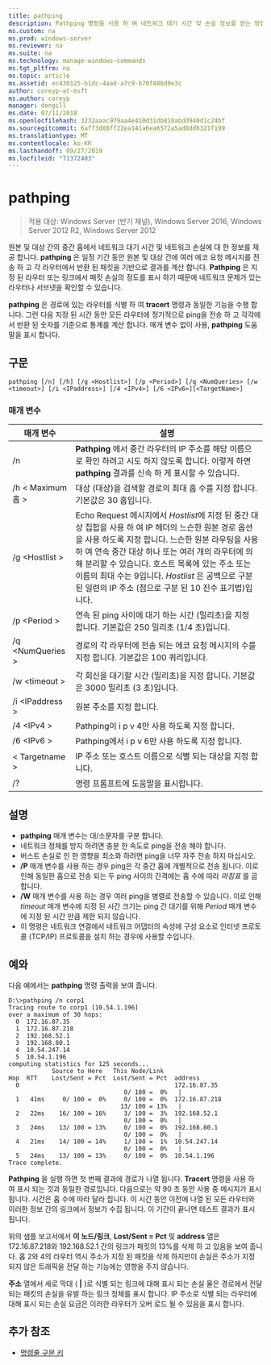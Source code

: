 ```yaml
---
title: pathping
description: Pathping 명령을 사용 하 여 네트워크 대기 시간 및 손실 정보를 얻는 방법에 대해 알아봅니다.
ms.custom: na
ms.prod: windows-server
ms.reviewer: na
ms.suite: na
ms.technology: manage-windows-commands
ms.tgt_pltfrm: na
ms.topic: article
ms.assetid: ec430125-b1dc-4aad-a7c9-b70f486d9e3c
author: coreyp-at-msft
ms.author: coreyp
manager: dongill
ms.date: 07/11/2018
ms.openlocfilehash: 3232aaac979aa4e410d31db810abdd940d1c24bf
ms.sourcegitcommit: 6aff3d88ff22ea141a6ea6572a5ad8dd6321f199
ms.translationtype: MT
ms.contentlocale: ko-KR
ms.lasthandoff: 09/27/2019
ms.locfileid: "71372403"
---
```

# <a name="pathping"></a>pathping

>적용 대상: Windows Server (반기 채널), Windows Server 2016, Windows Server 2012 R2, Windows Server 2012

원본 및 대상 간의 중간 홉에서 네트워크 대기 시간 및 네트워크 손실에 대 한 정보를 제공 합니다. **pathping** 은 일정 기간 동안 원본 및 대상 간에 여러 에코 요청 메시지를 전송 하 고 각 라우터에서 반환 된 패킷을 기반으로 결과를 계산 합니다. **Pathping** 은 지정 된 라우터 또는 링크에서 패킷 손실의 정도를 표시 하기 때문에 네트워크 문제가 있는 라우터나 서브넷을 확인할 수 있습니다. 

**pathping** 은 경로에 있는 라우터를 식별 하 여 **tracert** 명령과 동일한 기능을 수행 합니다. 그런 다음 지정 된 시간 동안 모든 라우터에 정기적으로 ping을 전송 하 고 각각에서 반환 된 숫자를 기준으로 통계를 계산 합니다. 매개 변수 없이 사용, **pathping** 도움말을 표시 합니다. 

## <a name="syntax"></a>구문
```
pathping [/n] [/h] [/g <Hostlist>] [/p <Period>] [/q <NumQueries> [/w <timeout>] [/i <IPaddress>] [/4 <IPv4>] [/6 <IPv6>][<TargetName>]
```
### <a name="parameters"></a>매개 변수
|매개 변수|설명|
|-------|--------|
|/n|**Pathping** 에서 중간 라우터의 IP 주소를 해당 이름으로 확인 하려고 시도 하지 않도록 합니다. 이렇게 하면 **pathping** 결과를 신속 하 게 표시할 수 있습니다.|
|/h \< Maximum홉 >|대상 (대상)을 검색할 경로의 최대 홉 수를 지정 합니다. 기본값은 30 홉입니다.|
|/g \<Hostlist >|Echo Request 메시지에서 *Hostlist*에 지정 된 중간 대상 집합을 사용 하 여 IP 헤더의 느슨한 원본 경로 옵션을 사용 하도록 지정 합니다. 느슨한 원본 라우팅을 사용 하 여 연속 중간 대상 하나 또는 여러 개의 라우터에 의해 분리할 수 있습니다. 호스트 목록에 있는 주소 또는 이름의 최대 수는 9입니다. *Hostlist* 은 공백으로 구분 된 일련의 IP 주소 (점으로 구분 된 10 진수 표기법)입니다.|
|/p \<Period >|연속 된 ping 사이에 대기 하는 시간 (밀리초)을 지정 합니다. 기본값은 250 밀리초 (1/4 초)입니다.|
|/q \<NumQueries >|경로의 각 라우터에 전송 되는 에코 요청 메시지의 수를 지정 합니다. 기본값은 100 쿼리입니다.|
|/w \<timeout >|각 회신을 대기할 시간 (밀리초)을 지정 합니다. 기본값은 3000 밀리초 (3 초)입니다.|
|/i \<IPaddress >|원본 주소를 지정 합니다.|
|/4 \<IPv4 >|Pathping이 i p v 4만 사용 하도록 지정 합니다.|
|/6 \<IPv6 >|Pathping에서 i p v 6만 사용 하도록 지정 합니다.|
|\< Targetname >|IP 주소 또는 호스트 이름으로 식별 되는 대상을 지정 합니다.|
|/?|명령 프롬프트에 도움말을 표시합니다.|

## <a name="remarks"></a>설명
-   **pathping** 매개 변수는 대/소문자를 구분 합니다.
-   네트워크 정체를 방지 하려면 충분 한 속도로 ping을 전송 해야 합니다.
-   버스트 손실로 인 한 영향을 최소화 하려면 ping을 너무 자주 전송 하지 마십시오.
-   **/P** 매개 변수를 사용 하는 경우 ping은 각 중간 홉에 개별적으로 전송 됩니다. 이로 인해 동일한 홉으로 전송 되는 두 ping 사이의 간격에는 홉 수에 따라 *마침표* 를 곱합니다.
-   **/W** 매개 변수를 사용 하는 경우 여러 ping을 병렬로 전송할 수 있습니다. 이로 인해 *timeout* 매개 변수에 지정 된 시간 크기는 ping 간 대기를 위해 *Period* 매개 변수에 지정 된 시간 만큼 제한 되지 않습니다.
-   이 명령은 네트워크 연결에서 네트워크 어댑터의 속성에 구성 요소로 인터넷 프로토콜 (TCP/IP) 프로토콜을 설치 하는 경우에 사용할 수입니다.

## <a name="BKMK_Examples"></a>예와

다음 예에서는 **pathping** 명령 출력을 보여 줍니다.

```
D:\>pathping /n corp1
Tracing route to corp1 [10.54.1.196]
over a maximum of 30 hops:
  0  172.16.87.35
  1  172.16.87.218
  2  192.168.52.1
  3  192.168.80.1
  4  10.54.247.14
  5  10.54.1.196
computing statistics for 125 seconds...
            Source to Here   This Node/Link
Hop  RTT    Lost/Sent = Pct  Lost/Sent = Pct  address
  0                                           172.16.87.35
                                0/ 100 =  0%   |
  1   41ms     0/ 100 =  0%     0/ 100 =  0%  172.16.87.218
                               13/ 100 = 13%   |
  2   22ms    16/ 100 = 16%     3/ 100 =  3%  192.168.52.1
                                0/ 100 =  0%   |
  3   24ms    13/ 100 = 13%     0/ 100 =  0%  192.168.80.1
                                0/ 100 =  0%   |
  4   21ms    14/ 100 = 14%     1/ 100 =  1%  10.54.247.14
                                0/ 100 =  0%   |
  5   24ms    13/ 100 = 13%     0/ 100 =  0%  10.54.1.196
Trace complete.
```
**Pathping** 을 실행 하면 첫 번째 결과에 경로가 나열 됩니다. **Tracert** 명령을 사용 하 여 표시 되는 것과 동일한 경로입니다. 다음으로는 약 90 초 동안 사용 중 메시지가 표시 됩니다. 시간은 홉 수에 따라 달라 집니다. 이 시간 동안 이전에 나열 된 모든 라우터와 이러한 정보 간의 링크에서 정보가 수집 됩니다. 이 기간이 끝나면 테스트 결과가 표시 됩니다.

위의 샘플 보고서에서 **이 노드/링크**, **Lost/Sent = Pct** 및 **address** 열은 172.16.87.218와 192.168.52.1 간의 링크가 패킷의 13%를 삭제 하 고 있음을 보여 줍니다. 홉 2와 4의 라우터 역시 주소가 지정 된 패킷을 삭제 하지만이 손실은 주소가 지정 되지 않은 트래픽을 전달 하는 기능에는 영향을 주지 않습니다.

**주소** 열에서 세로 막대 ( **|** )로 식별 되는 링크에 대해 표시 되는 손실 율은 경로에서 전달 되는 패킷의 손실을 유발 하는 링크 정체를 표시 합니다. IP 주소로 식별 되는 라우터에 대해 표시 되는 손실 요금은 이러한 라우터가 오버 로드 될 수 있음을 표시 합니다.

## <a name="additional-references"></a>추가 참조
-   [명령줄 구문 키](command-line-syntax-key.md)
